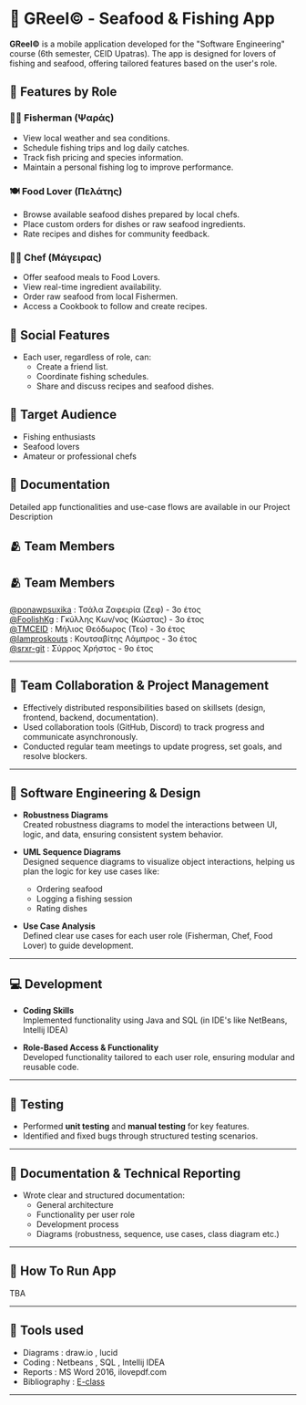 # 🎣 GReel© - Seafood & Fishing App

**GReel©** is a mobile application developed for the "Software Engineering" course (6th semester, CEID Upatras). The app is designed for lovers of fishing and seafood, offering tailored features based on the user's role.

## 🚀 Features by Role

### 🧑‍✈️ Fisherman (Ψαράς)
- View local weather and sea conditions.
- Schedule fishing trips and log daily catches.
- Track fish pricing and species information.
- Maintain a personal fishing log to improve performance.

### 🍽️ Food Lover (Πελάτης)
- Browse available seafood dishes prepared by local chefs.
- Place custom orders for dishes or raw seafood ingredients.
- Rate recipes and dishes for community feedback.

### 👨‍🍳 Chef (Μάγειρας)
- Offer seafood meals to Food Lovers.
- View real-time ingredient availability.
- Order raw seafood from local Fishermen.
- Access a Cookbook to follow and create recipes.

## 🔗 Social Features
- Each user, regardless of role, can:
  - Create a friend list.
  - Coordinate fishing schedules.
  - Share and discuss recipes and seafood dishes.

## 📱 Target Audience
- Fishing enthusiasts  
- Seafood lovers  
- Amateur or professional chefs

## 📄 Documentation
Detailed app functionalities and use-case flows are available in our Project Description

## 🫂 Team Members 
## 🫂 Team Members 
[@ponawpsuxika](https://github.com/ponawpsuxika) : Τσάλα Ζαφειρία (Ζεφ) - 3ο έτος  
[@FoolishKg](https://github.com/FoolishKg) : Γκύλλης Κων/νος (Κώστας) - 3ο έτος  
[@TMCEID](https://github.com/TMCEID) : Μήλιος Θεόδωρος (Τεο) - 3ο έτος  
[@lamproskouts](https://github.com/lamproskouts) : Κουτσαβίτης Λάμπρος - 3ο έτος  
[@srxr-git](https://github.com/srxr-git) : Σύρρος Χρήστος - 9ο έτος

---

## 👥 Team Collaboration & Project Management

- Effectively distributed responsibilities based on skillsets (design, frontend, backend, documentation).
- Used collaboration tools (GitHub, Discord) to track progress and communicate asynchronously.
- Conducted regular team meetings to update progress, set goals, and resolve blockers.

---

## 🧱 Software Engineering & Design

- **Robustness Diagrams**  
  Created robustness diagrams to model the interactions between UI, logic, and data, ensuring consistent system behavior.

- **UML Sequence Diagrams**  
  Designed sequence diagrams to visualize object interactions, helping us plan the logic for key use cases like:
  - Ordering seafood
  - Logging a fishing session
  - Rating dishes

- **Use Case Analysis**  
  Defined clear use cases for each user role (Fisherman, Chef, Food Lover) to guide development.

---

## 💻 Development

- **Coding Skills**  
  Implemented functionality using Java and SQL (in IDE's like NetBeans, Intellij IDEA)
  
- **Role-Based Access & Functionality**  
  Developed functionality tailored to each user role, ensuring modular and reusable code.

---

## 🧪 Testing

- Performed **unit testing** and **manual testing** for key features.
- Identified and fixed bugs through structured testing scenarios.

---

## 📝 Documentation & Technical Reporting

- Wrote clear and structured documentation:
  - General architecture
  - Functionality per user role
  - Development process
  - Diagrams (robustness, sequence, use cases, class diagram etc.)

---

## 🎱 How To Run App
TBA

---

## 🏹 Tools used 
- Diagrams : draw.io , lucid
- Coding : Netbeans , SQL , Intellij IDEA
- Reports : MS Word 2016, ilovepdf.com
- Bibliography : [E-class](https://eclass.upatras.gr/modules/document/?course=CEID1030)

---
